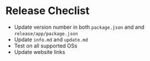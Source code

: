 # Release Checlist

- Update version number in both `package.json` and and `release/app/package.json`
- Update `info.md` and `update.md`
- Test on all supported OSs
- Update website links

